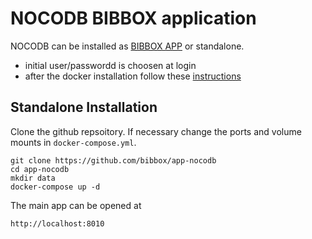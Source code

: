 # NOCODB BIBBOX application

NOCODB can be installed as [BIBBOX APP](https://bibbox.readthedocs.io/en/latest/ "BIBBOX App Store") or standalone. 

* initial user/passwordd is choosen at login
* after the docker installation follow these [instructions](https://github.com/bibbox/app-seeddms/blob/master/INSTALL-APP.md)

## Standalone Installation

Clone the github repsoitory. If necessary change the ports and volume mounts in `docker-compose.yml`.  

```
git clone https://github.com/bibbox/app-nocodb
cd app-nocodb
mkdir data
docker-compose up -d
```

The main app can be opened at 

`http://localhost:8010`
